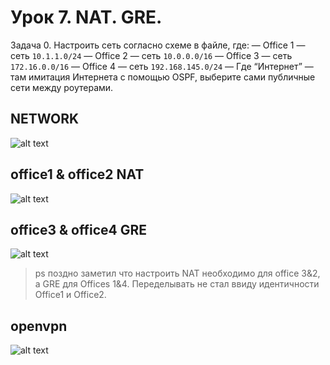 # Урок 7. NAT. GRE.

Задача 0. Настроить сеть согласно схеме в файле, где:
— Office 1 — сеть `10.1.1.0/24`
— Office 2 — сеть `10.0.0.0/16`
— Office 3 — сеть `172.16.0.0/16`
— Office 4 — сеть `192.168.145.0/24`
— Где “Интернет” — там имитация Интернета с помощью OSPF, выберите сами публичные сети между роутерами.

## NETWORK
![alt text](/src/network.png "network")

## office1 & office2 NAT

![alt text](/src/nat.png "NAT")

## office3 & office4 GRE
![alt text](/src/gre.png "GRE")

>ps поздно заметил что настроить NAT необходимо для office 3&2, а GRE для Offices 1&4. Переделывать не стал ввиду идентичности Office1 и Office2.

## openvpn
![alt text](/src/vpn.png "VPN")


